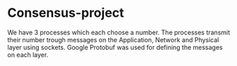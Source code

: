 # Consensus-project

We have 3 processes which each choose a number. The processes transmit their number trough messages on the Application, Network and Physical layer using sockets.
Google Protobuf was used for defining the messages on each layer.
